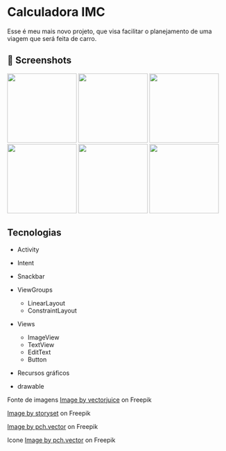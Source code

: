 # Calculadora IMC
Esse é meu mais novo projeto, que visa facilitar o planejamento de uma viagem que será feita de carro. 

## :camera_flash: Screenshots

<img src ="https://github.com/HevellynSL/calculadoraimc_/assets/155830522/ed4d173a-cd4f-46d6-9035-7af5cbda407a" width = 160/> <img src ="https://github.com/HevellynSL/calculadoraimc_/assets/155830522/f2c82fb5-5a5b-4869-a421-bc3e9d5fa20b" width = 160/>  <img src ="https://github.com/HevellynSL/calculadoraimc_/assets/155830522/27644560-a720-4fe5-b3dc-2caecbe6d053" width = 160/> <img src="https://github.com/HevellynSL/calculadoraimc_/assets/155830522/dcf5312d-d292-4ebe-ac06-d3f312eed44a" width = 160/>  <img src ="https://github.com/HevellynSL/calculadoraimc_/assets/155830522/a21f38fa-b811-4fe5-8dda-f71caf64be83" width = 160/> <img src = "https://github.com/HevellynSL/calculadoraimc_/assets/155830522/591b13d9-e519-4c84-8f9f-d50b3f4ca815" width = 160/>

## Tecnologias

- Activity
- Intent
- Snackbar
- ViewGroups
  - LinearLayout
  - ConstraintLayout

 - Views 
   - ImageView
   - TextView
   - EditText
   - Button
  
  - Recursos gráficos
   - drawable

Fonte de imagens 
<a href="https://www.freepik.com/free-vector/sightseeing-tour-landmark-visit-milestone-accomplishment-moving-forward-roadmap-progress-decorative-design-element-gps-navigation-location-pin_12146023.htm">Image by vectorjuice</a> on Freepik

<a href="https://www.freepik.com/free-vector/front-car-concept-illustration_20863876.htm">Image by storyset</a> on Freepik

<a href="https://www.freepik.com/free-vector/upset-man-filling-tank-car-with-gasoline-biodiesel-happy-person-saving-money-by-riding-skateboard-flat-vector-illustration-finances-economy-fuel-transportation-concept-banner_24645016.htm">Image by pch.vector</a> on Freepik 

Icone
<a href="https://www.freepik.com/free-vector/upset-man-filling-tank-car-with-gasoline-biodiesel-happy-person-saving-money-by-riding-skateboard-flat-vector-illustration-finances-economy-fuel-transportation-concept-banner_24645016.htm">Image by pch.vector</a> on Freepik



